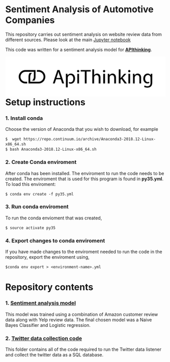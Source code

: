 # Sentiment Analysis of Automotive Companies
 
This repository carries out sentiment analysis on website review data from different sources. Please look at the main [Jupyter notebook](Review_Analysis.ipynb) 


This code was written for a sentiment analysis model for [__APIthinking__](https://www.apithinking.de/en/).

<img src="ApiThinking_RGB_black.png"
     alt="ApiThinking icon"
     style="float: left; margin-right: 10px;" />


# Setup instructions

### 1. Install conda
Choose the version of Anaconda that you wish to download, for example
```
$  wget https://repo.continuum.io/archive/Anaconda3-2018.12-Linux-x86_64.sh  
$ bash Anaconda3-2018.12-Linux-x86_64.sh
```

### 2. Create Conda enviroment
After conda has been installed. The enviroment to run the code needs to be created. The enviroment that is used
for this program is found in __py35.yml__. To load this enviroment:  

```
$ conda env create -f py35.yml
```

### 3. Run conda enviroment
To run the conda envioment that was created,

```
$ source activate py35
```

### 4. Export changes to conda enviroment  
If you have made changes to the enviroment needed to run the code in the repository, export the enviroment using,  
```
$conda env export > <environment-name>.yml
```

# Repository contents

### 1. [Sentiment analysis model](sentiment_model/)  
This model was trained using a combination of Amazon customer review data along with Yelp review data.
The final chosen model was a Naive Bayes Classifier and Logistic regression.


### 2. [Twitter data collection code](server_code/)
This folder contains all of the code required to run the Twitter data listener and collect 
the twitter data as a SQL database.
